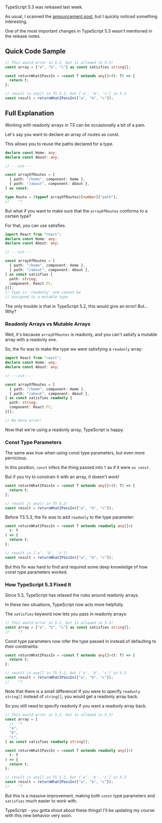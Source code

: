 TypeScript 5.3 was released last week.

As usual, I scanned the [announcement post](https://devblogs.microsoft.com/typescript/announcing-typescript-5-3/), but I quickly noticed something interesting.

One of the most important changes in TypeScript 5.3 wasn't mentioned in the release notes.

## Quick Code Sample

```ts twoslash
// This would error in 5.2, but is allowed in 5.3!
const array = ["a", "b", "c"] as const satisfies string[];

const returnWhatIPassIn = <const T extends any[]>(t: T) => {
  return t;
};

// result is any[] in TS 5.2, but ['a', 'b', 'c'] in 5.3
const result = returnWhatIPassIn(["a", "b", "c"]);
```

## Full Explanation

Working with readonly arrays in TS can be occasionally a bit of a pain.

Let's say you want to declare an array of routes as const.

This allows you to reuse the paths declared for a type.

```ts twoslash
declare const Home: any;
declare const About: any;

// ---cut---

const arrayOfRoutes = [
  { path: "/home", component: Home },
  { path: "/about", component: About },
] as const;

type Route = (typeof arrayOfRoutes)[number]["path"];
//    ^?
```

But what if you want to make sure that the `arrayOfRoutes` conforms to a certain type?

For that, you can use satisfies.

```ts twoslash
import React from "react";
declare const Home: any;
declare const About: any;

// ---cut---

const arrayOfRoutes = [
  { path: "/home", component: Home },
  { path: "/about", component: About },
] as const satisfies {
  path: string;
  component: React.FC;
}[];
// Type is 'readonly' and cannot be
// assigned to a mutable type
```

The only trouble is that in TypeScript 5.2, this would give an error! But... Why?

### Readonly Arrays vs Mutable Arrays

Well, it's because `arrayOfRoutes` is readonly, and you can't satisfy a mutable array with a readonly one.

So, the fix was to make the type we were satisfying a `readonly` array:

```ts twoslash
import React from "react";
declare const Home: any;
declare const About: any;

// ---cut---

const arrayOfRoutes = [
  { path: "/home", component: Home },
  { path: "/about", component: About },
] as const satisfies readonly {
  path: string;
  component: React.FC;
}[];

// No more error!
```

Now that we're using a readonly array, TypeScript is happy.

### Const Type Parameters

The same was true when using const type parameters, but even more pernicious.

In this position, `const` infers the thing passed into `T` as if it were `as const`.

But if you try to constrain it with an array, it doesn't work!

```ts twoslash
const returnWhatIPassIn = <const T extends any[]>(t: T) => {
  return t;
};

// result is any[] in TS 5.2!
const result = returnWhatIPassIn(["a", "b", "c"]);
```

Before TS 5.3, the fix was to add `readonly` to the type parameter:

```ts twoslash
const returnWhatIPassIn = <const T extends readonly any[]>(
  t: T
) => {
  return t;
};

// result is ['a', 'b', 'c']!
const result = returnWhatIPassIn(["a", "b", "c"]);
```

But this fix was hard to find and required some deep knowledge of how const type parameters worked.

### How TypeScript 5.3 Fixed It

Since 5.3, TypeScript has relaxed the rules around readonly arrays.

In these two situations, TypeScript now acts more helpfully.

The `satisfies` keyword now lets you pass in readonly arrays:

```ts twoslash
// This would error in 5.2, but is allowed in 5.3!
const array = ["a", "b", "c"] as const satisfies string[];
//    ^?
```

Const type parameters now infer the type passed in instead of defaulting to their constraints:

```ts twoslash
const returnWhatIPassIn = <const T extends any[]>(t: T) => {
  return t;
};

// result is any[] in TS 5.2, but ['a', 'b', 'c'] in 5.3
const result = returnWhatIPassIn(["a", "b", "c"]);
//    ^?
```

Note that there is a small difference! If you were to specify `readonly string[]` instead of `string[]`, you would get a readonly array back.

So you still need to specify readonly if you want a readonly array back.

```ts twoslash
// This would error in 5.2, but is allowed in 5.3!
const array = [
  //  ^?
  "a",
  "b",
  "c",
] as const satisfies readonly string[];

const returnWhatIPassIn = <const T extends readonly any[]>(
  t: T
) => {
  return t;
};

// result is any[] in TS 5.2, but ['a', 'b', 'c'] in 5.3
const result = returnWhatIPassIn(["a", "b", "c"]);
//    ^?
```

But this is a massive improvement, making both `const` type parameters and `satisfies` much easier to work with.

TypeScript - you gotta shout about these things! I'll be updating my course with this new behavior very soon.

